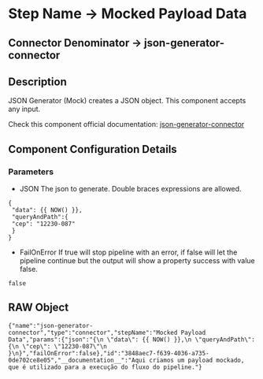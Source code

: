 # Step Name -> Mocked Payload Data
## Connector Denominator -> json-generator-connector

## Description

JSON Generator (Mock) creates a JSON object. This component accepts any input.

Check this component official documentation: [json-generator-connector](https://docs.digibee.com/documentation/components/tools/json-generator "Digibee json-generator-connector documentation")

## Component Configuration Details
### Parameters

* JSON
The json to generate. Double braces expressions are allowed.

```
{
 "data": {{ NOW() }},
 "queryAndPath":{
 "cep": "12230-087"
 }
}
```

* FailOnError
If true will stop pipeline with an error, if false will let the pipeline continue but the output will show a property success with value false.

```
false
```

## RAW Object

```
{"name":"json-generator-connector","type":"connector","stepName":"Mocked Payload Data","params":{"json":"{\n \"data\": {{ NOW() }},\n \"queryAndPath\":{\n \"cep\": \"12230-087\"\n }\n}","failOnError":false},"id":"3848aec7-f639-4036-a735-0de702ce8e05","__documentation__":"Aqui criamos um payload mockado, que é utilizado para a execução do fluxo do pipeline."}
```